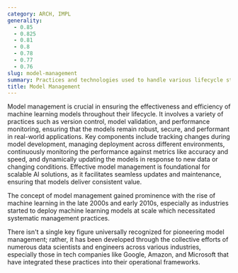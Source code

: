 ```yaml
---
category: ARCH, IMPL
generality:
  - 0.85
  - 0.825
  - 0.81
  - 0.8
  - 0.78
  - 0.77
  - 0.76
slug: model-management
summary: Practices and technologies used to handle various lifecycle stages of machine learning models including development, deployment, monitoring, and maintenance.
title: Model Management
---
```


Model management is crucial in ensuring the effectiveness and efficiency of machine learning models throughout their lifecycle. It involves a variety of practices such as version control, model validation, and performance monitoring, ensuring that the models remain robust, secure, and performant in real-world applications. Key components include tracking changes during model development, managing deployment across different environments, continuously monitoring the performance against metrics like accuracy and speed, and dynamically updating the models in response to new data or changing conditions. Effective model management is foundational for scalable AI solutions, as it facilitates seamless updates and maintenance, ensuring that models deliver consistent value.

The concept of model management gained prominence with the rise of machine learning in the late 2000s and early 2010s, especially as industries started to deploy machine learning models at scale which necessitated systematic management practices.

There isn't a single key figure universally recognized for pioneering model management; rather, it has been developed through the collective efforts of numerous data scientists and engineers across various industries, especially those in tech companies like Google, Amazon, and Microsoft that have integrated these practices into their operational frameworks.
